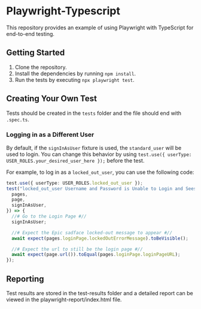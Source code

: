 # Playwright-Typescript
This repository provides an example of using Playwright with TypeScript for end-to-end testing.

## Getting Started
1. Clone the repository.
2. Install the dependencies by running `npm install`.
3. Run the tests by executing `npx playwright test`.

## Creating Your Own Test
Tests should be created in the `tests` folder and the file should end with `.spec.ts`.

### Logging in as a Different User
By default, if the `signInAsUser` fixture is used, the `standard_user` will be used to login. You can change this behavior by using `test.use({ userType: USER_ROLES.your_desired_user_here });` before the test.

For example, to log in as a `locked_out_user`, you can use the following code:

```typescript
test.use({ userType: USER_ROLES.locked_out_user });
test("locked_out_user Username and Password is Unable to Login and Sees Error Message", async ({
  pages,
  page,
  signInAsUser,
}) => {
  //# Go to the Login Page #//
  signInAsUser;

  //# Expect the Epic sadface locked-out message to appear #//
  await expect(pages.loginPage.lockedOutErrorMessage).toBeVisible();

  //# Expect the url to still be the login page #//
  await expect(page.url()).toEqual(pages.loginPage.loginPageURL);
});
```

## Reporting
Test results are stored in the test-results folder and a detailed report can be viewed in the playwright-report/index.html file.



